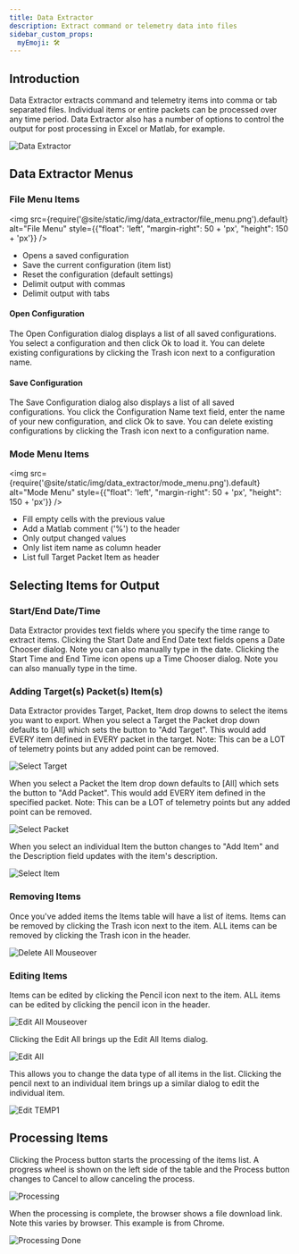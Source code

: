 ```yaml
---
title: Data Extractor
description: Extract command or telemetry data into files
sidebar_custom_props:
  myEmoji: 🛠️
---
```


## Introduction

Data Extractor extracts command and telemetry items into comma or tab separated files. Individual items or entire packets can be processed over any time period. Data Extractor also has a number of options to control the output for post processing in Excel or Matlab, for example.

![Data Extractor](/img/data_extractor/data_extractor.png)

## Data Extractor Menus

### File Menu Items

<!-- Image sized to match up with bullets -->

<img src={require('@site/static/img/data_extractor/file_menu.png').default}
alt="File Menu"
style={{"float": 'left', "margin-right": 50 + 'px', "height": 150 + 'px'}} />

- Opens a saved configuration
- Save the current configuration (item list)
- Reset the configuration (default settings)
- Delimit output with commas
- Delimit output with tabs

#### Open Configuration

The Open Configuration dialog displays a list of all saved configurations. You select a configuration and then click Ok to load it. You can delete existing configurations by clicking the Trash icon next to a configuration name.

#### Save Configuration

The Save Configuration dialog also displays a list of all saved configurations. You click the Configuration Name text field, enter the name of your new configuration, and click Ok to save. You can delete existing configurations by clicking the Trash icon next to a configuration name.

### Mode Menu Items

<!-- Image sized to match up with bullets -->

<img src={require('@site/static/img/data_extractor/mode_menu.png').default}
alt="Mode Menu"
style={{"float": 'left', "margin-right": 50 + 'px', "height": 150 + 'px'}} />

- Fill empty cells with the previous value
- Add a Matlab comment ('%') to the header
- Only output changed values
- Only list item name as column header
- List full Target Packet Item as header

## Selecting Items for Output

### Start/End Date/Time

Data Extractor provides text fields where you specify the time range to extract items. Clicking the Start Date and End Date text fields opens a Date Chooser dialog. Note you can also manually type in the date. Clicking the Start Time and End Time icon opens up a Time Chooser dialog. Note you can also manually type in the time.

### Adding Target(s) Packet(s) Item(s)

Data Extractor provides Target, Packet, Item drop downs to select the items you want to export. When you select a Target the Packet drop down defaults to \[All\] which sets the button to "Add Target". This would add EVERY item defined in EVERY packet in the target. Note: This can be a LOT of telemetry points but any added point can be removed.

![Select Target](/img/data_extractor/add_target.png)

When you select a Packet the Item drop down defaults to \[All\] which sets the button to "Add Packet". This would add EVERY item defined in the specified packet. Note: This can be a LOT of telemetry points but any added point can be removed.

![Select Packet](/img/data_extractor/add_packet.png)

When you select an individual Item the button changes to "Add Item" and the Description field updates with the item's description.

![Select Item](/img/data_extractor/add_item.png)

### Removing Items

Once you've added items the Items table will have a list of items. Items can be removed by clicking the Trash icon next to the item. ALL items can be removed by clicking the Trash icon in the header.

![Delete All Mouseover](/img/data_extractor/delete_all_mouseover.png)

### Editing Items

Items can be edited by clicking the Pencil icon next to the item. ALL items can be edited by clicking the pencil icon in the header.

![Edit All Mouseover](/img/data_extractor/edit_all_mouseover.png)

Clicking the Edit All brings up the Edit All Items dialog.

![Edit All](/img/data_extractor/edit_all_items.png)

This allows you to change the data type of all items in the list. Clicking the pencil next to an individual item brings up a similar dialog to edit the individual item.

![Edit TEMP1](/img/data_extractor/edit_temp1.png)

## Processing Items

Clicking the Process button starts the processing of the items list. A progress wheel is shown on the left side of the table and the Process button changes to Cancel to allow canceling the process.

![Processing](/img/data_extractor/processing.png)

When the processing is complete, the browser shows a file download link. Note this varies by browser. This example is from Chrome.

![Processing Done](/img/data_extractor/processing_done.png)
